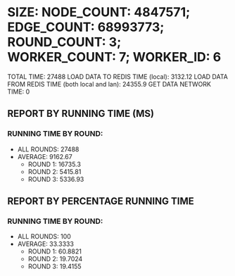 
# SIZE: NODE_COUNT: 4847571; EDGE_COUNT: 68993773; ROUND_COUNT: 3; WORKER_COUNT: 7; WORKER_ID: 6
 TOTAL TIME: 27488
 LOAD DATA TO REDIS TIME (local): 3132.12
 LOAD DATA FROM REDIS TIME (both local and lan): 24355.9
 GET DATA NETWORK TIME: 0

## REPORT BY RUNNING TIME (MS)

 ### RUNNING TIME BY ROUND:

  + ALL ROUNDS: 27488
  + AVERAGE: 9162.67
     + ROUND 1: 16735.3
     + ROUND 2: 5415.81
     + ROUND 3: 5336.93

## REPORT BY PERCENTAGE RUNNING TIME

 ### RUNNING TIME BY ROUND:

  + ALL ROUNDS: 100
  + AVERAGE: 33.3333
     + ROUND 1: 60.8821
     + ROUND 2: 19.7024
     + ROUND 3: 19.4155

